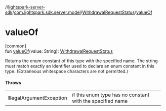 //[lightspark-server-sdk](../../../index.md)/[com.lightspark.sdk.server.model](../index.md)/[WithdrawalRequestStatus](index.md)/[valueOf](value-of.md)

# valueOf

[common]\
fun [valueOf](value-of.md)(value: String): [WithdrawalRequestStatus](index.md)

Returns the enum constant of this type with the specified name. The string must match exactly an identifier used to declare an enum constant in this type. (Extraneous whitespace characters are not permitted.)

#### Throws

| | |
|---|---|
| IllegalArgumentException | if this enum type has no constant with the specified name |

